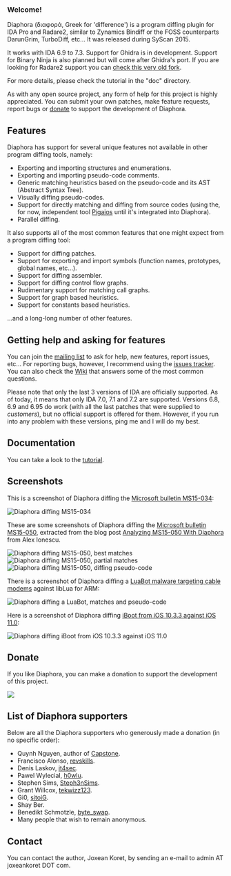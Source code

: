 ### Welcome!

Diaphora (διαφορά, Greek for 'difference') is a program diffing plugin for IDA Pro and Radare2, similar to Zynamics Bindiff or the FOSS counterparts DarunGrim, TurboDiff, etc... It was released during SyScan 2015.

It works with IDA 6.9 to 7.3. Support for Ghidra is in development. Support for Binary Ninja is also planned but will come after Ghidra's port. If you are looking for Radare2 support you can [check this very old fork](https://github.com/radare/diaphora).

For more details, please check the tutorial in the "doc" directory.

As with any open source project, any form of help for this project is highly appreciated. You can submit your own patches, make feature requests, report bugs or <a href="#donate">donate</a> to support the development of Diaphora.

## Features

Diaphora has support for several unique features not available in other program diffing tools, namely:

 * Exporting and importing structures and enumerations.
 * Exporting and importing pseudo-code comments.
 * Generic matching heuristics based on the pseudo-code and its AST (Abstract Syntax Tree).
 * Visually diffing pseudo-codes.
 * Support for directly matching and diffing from source codes (using the, for now, independent tool [Pigaios](https://github.com/joxeankoret/pigaios) until it's integrated into Diaphora).
 * Parallel diffing.

It also supports all of the most common features that one might expect from a program diffing tool:

 * Support for diffing patches.
 * Support for exporting and import symbols (function names, prototypes, global names, etc...).
 * Support for diffing assembler.
 * Support for diffing control flow graphs.
 * Rudimentary support for matching call graphs.
 * Support for graph based heuristics.
 * Support for constants based heuristics.

...and a long-long number of other features.

## Getting help and asking for features

You can join the [mailing list](https://groups.google.com/forum/?hl=es#!forum/diaphora) to ask for help, new features, report issues, etc... For reporting bugs, however, I recommend using the [issues tracker](https://github.com/joxeankoret/diaphora/issues). You can also check the [Wiki](https://github.com/joxeankoret/diaphora/wiki) that answers some of the most common questions.

Please note that only the last 3 versions of IDA are officially supported. As of today, it means that only IDA 7.0, 7.1 and 7.2 are supported. Versions 6.8, 6.9 and 6.95 do work (with all the last patches that were supplied to *customers*), but no official support is offered for them. However, if you run into any problem with these versions, ping me and I will do my best.

## Documentation

You can take a look to the [tutorial](https://github.com/joxeankoret/diaphora/blob/master/doc/diaphora_help.pdf).

## Screenshots

This is a screenshot of Diaphora diffing the [Microsoft bulletin MS15-034](https://technet.microsoft.com/en-us/library/security/ms15-034.aspx):

![Diaphora diffing MS15-034](https://pbs.twimg.com/media/CCnruP_W0AA8ksc.png:large)

These are some screenshots of Diaphora diffing the [Microsoft bulletin MS15-050]( https://technet.microsoft.com/en-us/library/security/ms15-050.aspx), extracted from the blog post [Analyzing MS15-050 With Diaphora](http://www.alex-ionescu.com/?p=271) from Alex Ionescu.

![Diaphora diffing MS15-050, best matches](http://www.alex-ionescu.com/wp-content/uploads/diaphora2.png)
![Diaphora diffing MS15-050, partial matches](http://www.alex-ionescu.com/wp-content/uploads/diaphora3.png)
![Diaphora diffing MS15-050, diffing pseudo-code](http://www.alex-ionescu.com/wp-content/uploads/diaphora1.png)

There is a screenshot of Diaphora diffing a [LuaBot malware targeting cable modems](https://w00tsec.blogspot.com/2016/09/luabot-malware-targeting-cable-modems.html) against libLua for ARM:

![Diaphora diffing a LuaBot, matches and pseudo-code](https://1.bp.blogspot.com/-O5UjSOyjCgg/V5byA-ozXVI/AAAAAAAABaY/yRTMDTSD9zI0mSy4AsHN21ZYf_YvctnkwCLcB/s1600/evs-compile.png)

Here is a screenshot of Diaphora diffing [iBoot from iOS 10.3.3 against iOS 11.0](http://matteyeux.me/hacking/2018/04/04/diaphora-diff-and-ida.html):

![Diaphora diffing iBoot from iOS 10.3.3 against iOS 11.0](http://matteyeux.me/images/newgraph.PNG)

## Donate

If you like Diaphora, you can make a donation to support the development of this project.

<a href="https://www.paypal.com/cgi-bin/webscr?cmd=_s-xclick&hosted_button_id=68Z4H8SE7N64L"><img src="https://www.paypalobjects.com/webstatic/en_US/btn/btn_donate_cc_147x47.png"></a>

## List of Diaphora supporters

Below are all the Diaphora supporters who generously made a donation (in no specific order):

 * Quynh Nguyen, author of <a href="http://www.capstone-engine.org">Capstone</a>.
 * Francisco Alonso, <a href="https://twitter.com/revskills">revskills</a>.
 * Denis Laskov, <a href="https://twitter.com/it4sec">it4sec</a>.
 * Pawel Wylecial, <a href="https://twitter.com/h0wlu">h0wlu</a>.
 * Stephen Sims, <a href="https://twitter.com/Steph3nSims">Steph3nSims</a>.
 * Grant Willcox, <a href="https://twitter.com/tekwizz123">tekwizz123</a>.
 * Gi0, <a href="https://twitter.com/sitoiG">sitoiG</a>.
 * Shay Ber.
 * Benedikt Schmotzle, <a href="https://twitter.com/byte_swap">byte_swap</a>.
 * Many people that wish to remain anonymous.

## Contact

You can contact the author, Joxean Koret, by sending an e-mail to admin AT joxeankoret DOT com.
